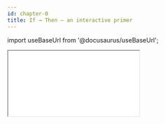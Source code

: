 ```yaml
---
id: chapter-0
title: If → Then — an interactive primer
---
```


import useBaseUrl from '@docusaurus/useBaseUrl';

<iframe
  src={useBaseUrl('/if-then.html')}
  style={{ width: '100%', height: '420px', border: 'none' }}
/>

---

*(Paste your prose below this line…)*

---
id: chapter-0
title: "Chapter 0 — See it; Say it; Settle it"
sidebar_label: Chapter 0
description: An opening primer on observation, expression, and proof.
---

Mathematics is a language, some might say.  
But for me it is a *beautiful and interconnected story* that **needs** a language for public expression.  
Unlike music — which you can enjoy without ever reading the notes — you **cannot** enjoy mathematics without knowing the language of its expression.  
This little book aims to give you that language **without sacrificing the essence of mathematics itself**.

---

## See it 👀

> *What do you see in the figure?*  
> Write it down.

Simply observing and jotting what we see is the first step, but sight alone can mislead us.  
Consider two triangles that *look* right-angled:

1. Sides 29-29-41  
2. Sides 3-4-5

Using the cosine formula we discover:

* The 29-29-41 triangle’s “right” angle is actually **89.97°** — *almost* but not quite 90 °.
* The 3-4-5 triangle is *exactly* right-angled and obeys the Pythagorean equation.

So vision must be checked by calculation.

---

## Say it 🗣️

Everyday language blurs relationships (“rain clouds ⇒ rain?”).  
In mathematics we must **state** connections precisely.  
For example, we will define exactly how a right triangle and the Pythagorean equation relate — converting intuition into explicit statements that can be tested.

---

## Settle it ✔️

Seeing and saying are not enough; we have to **settle** the truth.

Suppose measurements *seem* to show a 29-29-41 right triangle, yet the side lengths fail the Pythagorean check:

\[
29^2 + 29^2 \neq 41^2.
\]

Should we trust the ruler or the theorem?  
Measurement is always approximate; proof is exact.  
Throughout this book we’ll favour rigorous proof over unreliable sight or tools — and we’ll learn *how* to construct such proofs clearly and convincingly:contentReference[oaicite:4]{index=4}:contentReference[oaicite:5]{index=5}.

---

### Take-away

1. **See it:** observe patterns, examples, figures.  
2. **Say it:** articulate relationships with unambiguous language.  
3. **Settle it:** prove (or disprove) using logical argument.

In the chapters ahead we’ll refine each skill — starting with the humble “If → Then” statement you just embedded!

---

> **Next:** Head to Chapter 1 where we formalise *If → Then* and experiment with a hands-on widget.
